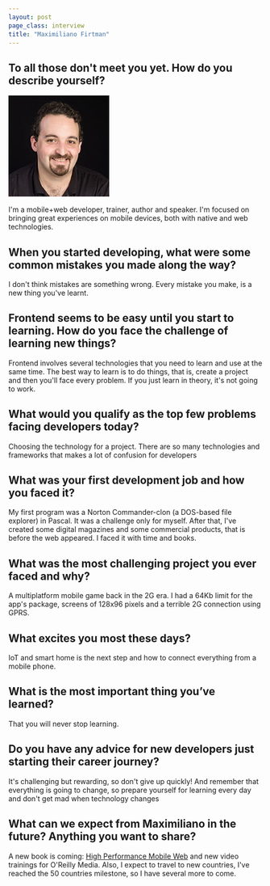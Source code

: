 ```yaml
---
layout: post
page_class: interview
title: "Maximiliano Firtman"
---
```



## To all those don't meet you yet. How do you describe yourself?

<img class="portrait portrait--xxl" src="/assets/images/portrait-maximiliano-firtman.jpg" alt="Maximiliano Firtman's prtrait"/>

I'm a mobile+web developer, trainer, author and speaker. I'm focused on bringing great experiences on mobile devices, both with native and web technologies.

## When you started developing, what were some common mistakes you made along the way?

I don't think mistakes are something wrong. Every mistake you make, is a new thing you've learnt.

## Frontend seems to be easy until you start to learning. How do you face the challenge of learning new things?

Frontend involves several technologies that you need to learn and use at the same time. The best way to learn is to do things, that is, create a project and then you'll face every problem. If you just learn in theory, it's not going to work.

## What would you qualify as the top few problems facing developers today?

Choosing the technology for a project. There are so many technologies and frameworks that makes a lot of confusion for developers

## What was your first development job and how you faced it?

My first program was a Norton Commander-clon (a DOS-based file explorer) in Pascal. It was a challenge only for myself. After that, I've created some digital magazines and some commercial products, that is before the web appeared. I faced it with time and books.

## What was the most challenging project you ever faced and why?

A multiplatform mobile game back in the 2G era. I had a 64Kb limit for the app's package, screens of 128x96 pixels and a terrible 2G connection using GPRS.

## What excites you most these days?

IoT and smart home is the next step and how to connect everything from a mobile phone.

## What is the most important thing you’ve learned?

That you will never stop learning.

## Do you have any advice for new developers just starting their career journey?

It's challenging but rewarding, so don't give up quickly! And remember that everything is going to change, so prepare yourself for learning every day and don't get mad when technology changes

## What can we expect from Maximiliano in the future? Anything you want to share?
A new book is coming: <a class="link link--special" href="http://firt.mobi/hpmw" target="_blank" rel="noopener noreferrer">High Performance Mobile Web</a> and new video trainings for O'Reilly Media. Also, I expect to travel to new countries, I've reached the 50 countries milestone, so I have several more to come.
